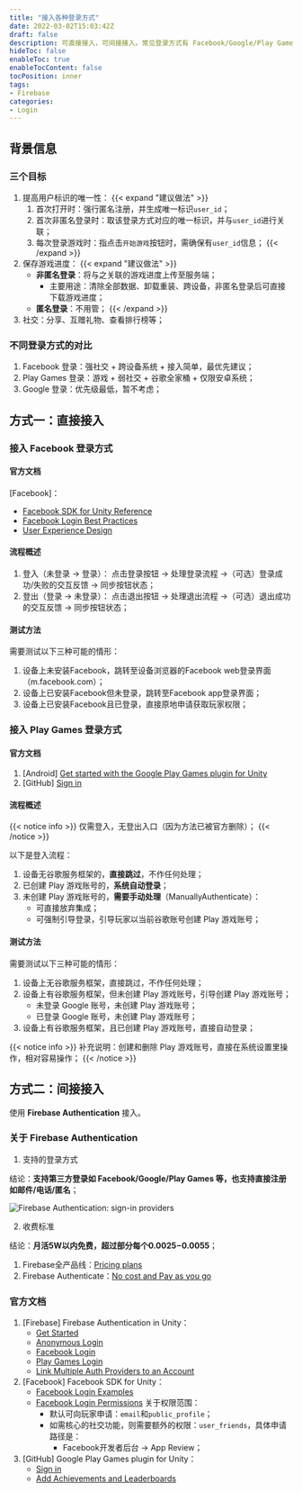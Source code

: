 ```yaml
---
title: "接入各种登录方式"
date: 2022-03-02T15:03:42Z
draft: false
description: 可直接接入，可间接接入。常见登录方式有 Facebook/Google/Play Games.
hideToc: false
enableToc: true
enableTocContent: false
tocPosition: inner
tags:
- Firebase
categories:
- Login
---
```


## 背景信息

### 三个目标

1. 提高用户标识的唯一性：
  {{< expand "建议做法" >}}
     1. 首次打开时：强行匿名注册，并生成唯一标识`user_id`；
     2. 首次非匿名登录时：取该登录方式对应的唯一标识，并与`user_id`进行关联；
     3. 每次登录游戏时：指点击`开始游戏`按钮时，需确保有`user_id`信息；
  {{< /expand >}}
2. 保存游戏进度：
  {{< expand "建议做法" >}}
     - **非匿名登录**：将与之关联的游戏进度上传至服务端；
       - 主要用途：清除全部数据、卸载重装、跨设备，非匿名登录后可直接下载游戏进度；
     - **匿名登录**：不用管；
  {{< /expand >}}
3. 社交：分享、互赠礼物、查看排行榜等；

### 不同登录方式的对比

1. Facebook 登录：强社交 + 跨设备系统 + 接入简单，最优先建议；
2. Play Games 登录：游戏 + 弱社交 + 谷歌全家桶 + 仅限安卓系统；
3. Google 登录：优先级最低，暂不考虑；

## 方式一：直接接入

### 接入 Facebook 登录方式

#### 官方文档
 
[Facebook]：
   - [Facebook SDK for Unity Reference](https://developers.facebook.com/docs/unity/reference/current)
   - [Facebook Login Best Practices](https://developers.facebook.com/docs/facebook-login/best-practices)
   - [User Experience Design](https://developers.facebook.com/docs/facebook-login/userexperience)
  
#### 流程概述

1. 登入（未登录 -> 登录）：
  点击登录按钮 -> 处理登录流程 ->（可选）登录成功/失败的交互反馈 -> 同步按钮状态；
1. 登出（登录 -> 未登录）：
  点击退出按钮 -> 处理退出流程 ->（可选）退出成功的交互反馈 -> 同步按钮状态；

#### 测试方法

需要测试以下三种可能的情形：

1. 设备上未安装Facebook，跳转至设备浏览器的Facebook web登录界面（m.facebook.com）；
2. 设备上已安装Facebook但未登录，跳转至Facebook app登录界面；
3. 设备上已安装Facebook且已登录，直接原地申请获取玩家权限；

### 接入 Play Games 登录方式

#### 官方文档

1. [Android] [Get started with the Google Play Games plugin for Unity](https://developer.android.com/games/pgs/unity/unity-start)
2. [GitHub] [Sign in](https://github.com/playgameservices/play-games-plugin-for-unity#sign-in)

#### 流程概述

{{< notice info >}}
仅需登入，无登出入口（因为方法已被官方删除）；
{{< /notice >}}

以下是登入流程：
1. 设备无谷歌服务框架的，**直接跳过**，不作任何处理；
2. 已创建 Play 游戏账号的，**系统自动登录**；
3. 未创建 Play 游戏账号的，**需要手动处理**（ManuallyAuthenticate）：
   - 可直接放弃集成；
   - 可强制引导登录，引导玩家以当前谷歌账号创建 Play 游戏账号；

#### 测试方法

需要测试以下三种可能的情形：

1. 设备上无谷歌服务框架，直接跳过，不作任何处理；
2. 设备上有谷歌服务框架，但未创建 Play 游戏账号，引导创建 Play 游戏账号；
   - 未登录 Google 账号，未创建 Play 游戏账号；
   - 已登录 Google 账号，未创建 Play 游戏账号；
3. 设备上有谷歌服务框架，且已创建 Play 游戏账号，直接自动登录；

{{< notice info >}}
补充说明：创建和删除 Play 游戏账号，直接在系统设置里操作，相对容易操作；
{{< /notice >}}

## 方式二：间接接入

使用 **Firebase Authentication** 接入。

### 关于 Firebase Authentication

1. 支持的登录方式

  结论：**支持第三方登录如 Facebook/Google/Play Games 等，也支持直接注册如邮件/电话/匿名**；

  <img src='/images/posts/firebase-authentication-sign-in-providers.png' alt='Firebase Authentication: sign-in providers'>

2. 收费标准

  结论：**月活5W以内免费，超过部分每个$0.0025-$0.0055**；

  1. Firebase全产品线：[Pricing plans](https://firebase.google.com/pricing)
  2. Firebase Authenticate：[No cost and Pay as you go](https://firebase.google.com/docs/auth#identity-platform-limits)

### 官方文档

1. [Firebase] Firebase Authentication in Unity：
   - [Get Started](https://firebase.google.com/docs/auth/unity/start)
   - [Anonymous Login](https://firebase.google.com/docs/auth/unity/anonymous-auth)
   - [Facebook Login](https://firebase.google.com/docs/auth/unity/facebook-login)
   - [Play Games Login](https://firebase.google.com/docs/auth/unity/play-games)
   - [Link Multiple Auth Providers to an Account](https://firebase.google.com/docs/auth/unity/account-linking)
2. [Facebook] Facebook SDK for Unity：
   - [Facebook Login Examples](https://developers.facebook.com/docs/unity/examples#login)
   - [Facebook Login Permissions](https://developers.facebook.com/docs/permissions/reference#login_permissions)
    关于权限范围：
     - 默认可向玩家申请：`email`和`public_profile`；
     - 如需核心的社交功能，则需要额外的权限：`user_friends`，具体申请路径是：
       - Facebook开发者后台 -> App Review；
3. [GitHub] Google Play Games plugin for Unity：
   - [Sign in](https://github.com/playgameservices/play-games-plugin-for-unity#sign-in)
   - [Add Achievements and Leaderboards](https://github.com/playgameservices/play-games-plugin-for-unity#add-achievements-and-leaderboards)